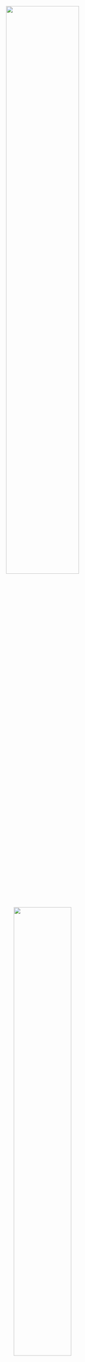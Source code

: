 <div align='center'>
<img width='63%' align="center"  src="https://github-readme-stats.vercel.app/api?username=Meteors27&count_private=true&include_all_commits=false&hide_border=true&show_icons=true&text_color=FFFFFF&icon_color=FFFFFF&title_color=FFFFFF&bg_color=0,D16BA5,86A8E7,5FFBF1" />
<img width='56%' align="center" src="https://github-readme-stats.vercel.app/api/top-langs/?username=Meteors27&layout=compact&text_color=FFFFFF&title_color=FFFFFF&icon_color=FFFFFF&bg_color=0,5FFBF1,86A8E7,D16BA5" />
</div>



<!--
**Meteors27/Meteors27** is a ✨ _special_ ✨ repository because its `README.md` (this file) appears on your GitHub profile.

Here are some ideas to get you started:

- 🔭 I’m currently working on ...
- 🌱 I’m currently learning ...
- 👯 I’m looking to collaborate on ...
- 🤔 I’m looking for help with ...
- 💬 Ask me about ...
- 📫 How to reach me: ...
- 😄 Pronouns: ...
- ⚡ Fun fact: ...
-->
